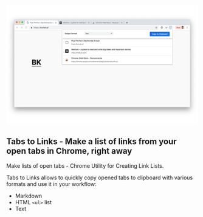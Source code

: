 ![Tabs 2 Links](scr.jpg?raw=true "Tabs 2 Links")

## Tabs to Links - Make a list of links from your open tabs in Chrome, right away


Make lists of open tabs - Chrome Utility for Creating Link Lists.

Tabs to Links allows to quickly copy opened tabs to clipboard with various formats and use it in your workflow:
- Markdown
- HTML `<ul>` list
- Text







